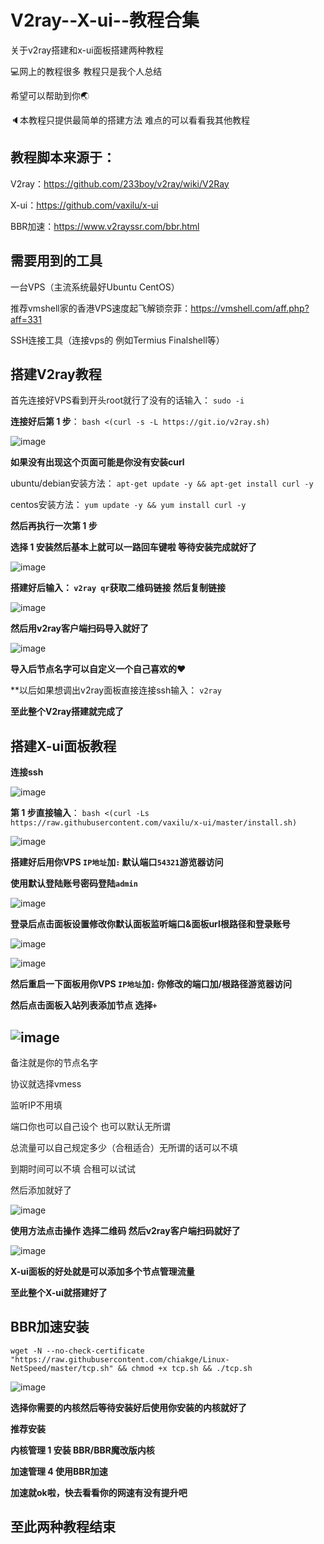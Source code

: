 # V2ray--X-ui--教程合集
关于v2ray搭建和x-ui面板搭建两种教程

💻网上的教程很多  教程只是我个人总结

希望可以帮助到你🌏

🔈本教程只提供最简单的搭建方法  难点的可以看看我其他教程

教程脚本来源于：
-------------------
V2ray：https://github.com/233boy/v2ray/wiki/V2Ray

X-ui：https://github.com/vaxilu/x-ui

BBR加速：https://www.v2rayssr.com/bbr.html

需要用到的工具
-----------------------
一台VPS（主流系统最好Ubuntu  CentOS）

推荐vmshell家的香港VPS速度起飞解锁奈菲：https://vmshell.com/aff.php?aff=331

SSH连接工具（连接vps的   例如Termius    Finalshell等）

搭建V2ray教程
----------------------
首先连接好VPS看到开头root就行了没有的话输入：
`sudo -i`

**连接好后第 1 步**：
`bash <(curl -s -L https://git.io/v2ray.sh)`

![image](https://user-images.githubusercontent.com/94978556/145370208-7ebe3155-eb30-46fd-9802-828953077890.png)

**如果没有出现这个页面可能是你没有安装curl**

ubuntu/debian安装方法：
`apt-get update -y && apt-get install curl -y`

centos安装方法：
`yum update -y && yum install curl -y`

**然后再执行一次第 1 步**

**选择 1 安装然后基本上就可以一路回车键啦  等待安装完成就好了**

![image](https://user-images.githubusercontent.com/94978556/145371470-061cd5f6-2e7a-4577-95e7-41de54183375.png)

**搭建好后输入：
`v2ray qr`获取二维码链接  然后复制链接**

![image](https://user-images.githubusercontent.com/94978556/145372559-a315496f-b765-4fb9-ae63-76f08e8c85a3.png)

**然后用v2ray客户端扫码导入就好了**

![image](https://user-images.githubusercontent.com/94978556/145372904-d38dc4d7-c112-47a0-830f-2a2c85422d17.png)

**导入后节点名字可以自定义一个自己喜欢的❤**

**以后如果想调出v2ray面板直接连接ssh输入： `v2ray`

**至此整个V2ray搭建就完成了**

搭建X-ui面板教程
-------------------------------------
**连接ssh**

![image](https://user-images.githubusercontent.com/94978556/145374448-33efbce4-4a01-4441-82b4-f795853bd345.png)

**第 1 步直接输入**：
`bash <(curl -Ls https://raw.githubusercontent.com/vaxilu/x-ui/master/install.sh)`

![image](https://user-images.githubusercontent.com/94978556/145375231-25379ff2-e8ac-46cb-b822-9a326bcea744.png)

**搭建好后用你VPS `IP地址`加`:` 默认端口`54321`游览器访问**

**使用默认登陆账号密码登陆`admin`**

![image](https://user-images.githubusercontent.com/94978556/145376064-44cedb27-920b-4e94-948b-489ddf07fbee.png)

**登录后点击面板设置修改你默认面板监听端口&面板url根路径和登录账号**

![image](https://user-images.githubusercontent.com/94978556/145377323-9dc8e08c-349b-46c4-b5cd-ac9627474b3b.png)

![image](https://user-images.githubusercontent.com/94978556/145377241-d36a839b-a496-421c-9f4f-29979369c6c2.png)

**然后重启一下面板用你VPS `IP地址`加`:` 你修改的端口加/根路径游览器访问**

**然后点击面板入站列表添加节点  选择`+`**

![image](https://user-images.githubusercontent.com/94978556/145378123-d11c6d17-8081-49ac-9cc0-0d4076b41116.png)
---------------------------------------------------
备注就是你的节点名字

协议就选择vmess

监听IP不用填

端口你也可以自己设个 也可以默认无所谓

总流量可以自己规定多少（合租适合）无所谓的话可以不填

到期时间可以不填  合租可以试试

然后添加就好了

![image](https://user-images.githubusercontent.com/94978556/145378385-899d7964-2074-4c52-8051-83401f4ff51f.png)

**使用方法点击操作  选择二维码  然后v2ray客户端扫码就好了**

![image](https://user-images.githubusercontent.com/94978556/145379827-5e2ee9f0-c785-482a-8b1f-394fd977f2ba.png)

**X-ui面板的好处就是可以添加多个节点管理流量**

**至此整个X-ui就搭建好了**

BBR加速安装
---------------------------------
```
wget -N --no-check-certificate "https://raw.githubusercontent.com/chiakge/Linux-NetSpeed/master/tcp.sh" && chmod +x tcp.sh && ./tcp.sh
```
![image](https://user-images.githubusercontent.com/94978556/145380739-3fbc2210-a1fa-4a8a-8096-e740152855cd.png)

**选择你需要的内核然后等待安装好后使用你安装的内核就好了**

**推荐安装**

**内核管理 1 安装 BBR/BBR魔改版内核**

**加速管理 4 使用BBR加速**

**加速就ok啦，快去看看你的网速有没有提升吧**

至此两种教程结束
----------------------------
